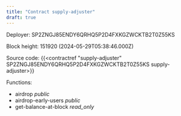 ```yaml
---
title: "Contract supply-adjuster"
draft: true
---
```

Deployer: SP2ZNGJ85ENDY6QRHQ5P2D4FXKGZWCKTB2T0Z55KS


 



Block height: 151920 (2024-05-29T05:38:46.000Z)

Source code: {{<contractref "supply-adjuster" SP2ZNGJ85ENDY6QRHQ5P2D4FXKGZWCKTB2T0Z55KS supply-adjuster>}}

Functions:

* airdrop _public_
* airdrop-early-users _public_
* get-balance-at-block _read_only_
